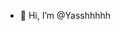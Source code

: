 - 👋 Hi, I’m @Yasshhhhh

<!---
Yasshhhhh/Yasshhhhh is a ✨ special ✨ repository because its `README.md` (this file) appears on your GitHub profile.
You can click the Preview link to take a look at your changes.
--->
